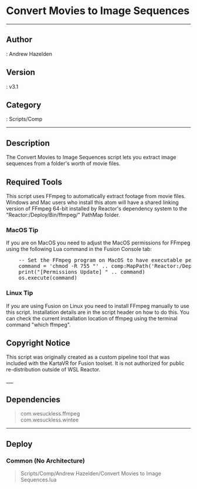 # Convert Movies to Image Sequences
___

## Author
 : Andrew Hazelden

## Version
 : v3.1

## Category
 : Scripts/Comp
___

## Description
<p>The Convert Movies to Image Sequences script lets you extract image sequences from a folder's worth of movie files.</p>

<h2>Required Tools</h2>

<p>This script uses FFmpeg to automatically extract footage from movie files. Windows and Mac users who install this atom will have a shared linking version of FFmpeg 64-bit installed by Reactor's dependency system to the "Reactor:/Deploy/Bin/ffmpeg/" PathMap folder.</p>

<h3>MacOS Tip</h3>

<p>If you are on MacOS you need to adjust the MacOS permissions for FFmpeg using the following Lua command in the Fusion Console tab:</p>

<pre>
	-- Set the FFmpeg program on MacOS to have executable permissions so the ffmpeg command line tool can be used:
	command = 'chmod -R 755 "' .. comp:MapPath('Reactor:/Deploy/Bin/ffmpeg/bin/') .. '"'
	print("[Permissions Update] " .. command)
	os.execute(command)
</pre>

<h3>Linux Tip</h3>

<p>If you are using Fusion on Linux you need to install FFmpeg manually to use this script. Installation details are in the script header on how to do this. You can check the current installation location of ffmpeg using the terminal command "which ffmpeg".</p>

<h2>Copyright Notice</h2>
<p>This script was originally created as a custom pipeline tool that was included with the KartaVR for Fusion toolset. It is not authorized for public re-distribution outside of WSL Reactor.</p>
___

## Dependencies

> com.wesuckless.ffmpeg  
> com.wesuckless.wintee  

___

## Deploy

### Common (No Architecture)

> Scripts/Comp/Andrew Hazelden/Convert Movies to Image Sequences.lua  
